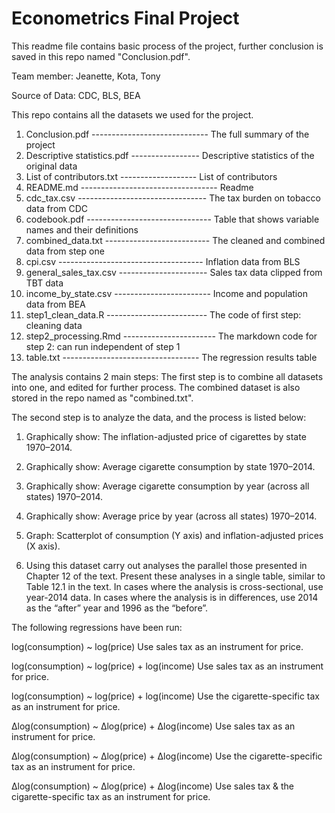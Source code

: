 # Econometrics Final Project
This readme file contains basic process of the project, further conclusion is saved in this repo
named "Conclusion.pdf".

Team member: Jeanette, Kota, Tony

Source of Data:
CDC, BLS, BEA

This repo contains all the datasets we used for the project.
01. Conclusion.pdf ----------------------------- The full summary of the project
02. Descriptive statistics.pdf ----------------- Descriptive statistics of the original data
03. List of contributors.txt ------------------- List of contributors
04. README.md ---------------------------------- Readme
05. cdc_tax.csv -------------------------------- The tax burden on tobacco data from CDC
06. codebook.pdf ------------------------------- Table that shows variable names and their definitions
07. combined_data.txt -------------------------- The cleaned and combined data from step one
08. cpi.csv ------------------------------------ Inflation data from BLS
09. general_sales_tax.csv ---------------------- Sales tax data clipped from TBT data
10. income_by_state.csv ------------------------ Income and population data from BEA
11. step1_clean_data.R ------------------------- The code of first step: cleaning data
12. step2_processing.Rmd ----------------------- The markdown code for step 2: can run independent of step 1
13. table.txt ---------------------------------- The regression results table

The analysis contains 2 main steps: 
The first step is to combine all datasets into one, and edited for further process. The combined
dataset is also stored in the repo named as "combined.txt".

The second step is to analyze the data, and the process is listed below:

1. Graphically show:
The inflation-adjusted price of cigarettes by state 1970–2014.

2. Graphically show:
Average cigarette consumption by state 1970–2014.

3. Graphically show:
Average cigarette consumption by year (across all states) 1970–2014.

4. Graphically show: 
Average price by year (across all states) 1970–2014.

5. Graph:
Scatterplot of consumption (Y axis) and inflation-adjusted prices (X axis).

6. Using this dataset carry out analyses the parallel those presented in Chapter 12 of the text.
Present these analyses in a single table, similar to Table 12.1 in the text. In cases where the 
analysis is cross-sectional, use year-2014 data. In cases where the analysis is in differences, 
use 2014 as the “after” year and 1996 as the “before”.

  The following regressions have been run:

  log(consumption) ~ log(price) 
  Use sales tax as an instrument for price.

  log(consumption) ~ log(price) + log(income) 
  Use sales tax as an instrument for price.

  log(consumption) ~ log(price) + log(income) 
  Use the cigarette-specific tax as an instrument for price.

  Δlog(consumption) ~ Δlog(price) + Δlog(income) 
  Use sales tax as an instrument for price.

  Δlog(consumption) ~ Δlog(price) + Δlog(income) 
  Use the cigarette-specific tax as an instrument for price.

  Δlog(consumption) ~ Δlog(price) + Δlog(income) 
  Use sales tax & the cigarette-specific tax as an instrument for price.
